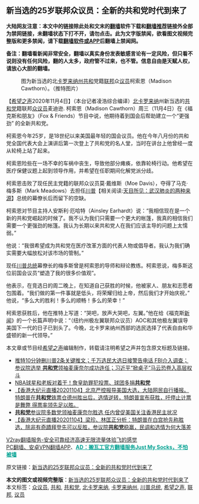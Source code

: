  <h2>新当选的25岁联邦众议员：全新的共和党时代到来了</h2> <p class="notice"><b>大陆网友注意：本文中的链接除此处和文末的<a href="https://github.com/bannedbook/fanqiang" >翻墙</a>软件下载和<a href="https://github.com/killgcd/justmysocks/blob/master/README.md">翻墙推荐</a>链接外全部为禁网链接，未翻墙状态下打不开，请勿点击。此为文字版禁闻，欲看图文视频完整版和更多禁闻，请下载<a href="https://github.com/bannedbook/fanqiang">翻墙软件或APP</a>后翻墙上禁闻网。</p><p>备注：翻墙看新闻非常安全，翻墙以真实身份发表敏感言论有一定风险，但只看不说则没有任何风险，翻的人太多，政府管不过来，也不管。信息自由是天赋人权，请放心大胆的翻墙。</b></p>  <div class="entry"> <figure><figcaption>图为新当选的北<a href="https://www.bannedbook.org/bnews/tag/%E5%8D%A1%E7%BD%97%E6%9D%A5%E7%BA%B3%E5%B7%9E/" class="st_tag internal_tag" rel="tag" title="标签 卡罗来纳州 下的日志">卡罗来纳州</a><a href="https://www.bannedbook.org/bnews/tag/%E5%85%B1%E5%92%8C/" class="st_tag internal_tag" rel="tag" title="标签 共和 下的日志">共和</a>党籍<a href="https://www.bannedbook.org/bnews/tag/%E8%81%94%E9%82%A6/" class="st_tag internal_tag" rel="tag" title="标签 联邦 下的日志">联邦</a>众<a href="https://www.bannedbook.org/bnews/tag/%e8%ae%ae%e5%91%98/" class="st_tag internal_tag" rel="tag" title="标签 议员 下的日志">议员</a>柯索恩（Madison Cawthorn）。（推特图片）</figcaption></figure> <p>【<span class='wp_keywordlink_affiliate'><a href="https://www.soundofhope.org" title="希望之声" target="_blank">希望之声</a></span>2020年11月4日】（本台记者凌浩综合编译）<a href="https://www.bannedbook.org/bnews/tag/%E5%8C%97%E5%8D%A1%E7%BD%97%E6%9D%A5%E7%BA%B3/" class="st_tag internal_tag" rel="tag" title="标签 北卡罗来纳 下的日志">北卡罗来纳</a>州新当选的<a href="https://www.bannedbook.org/bnews/tag/%e5%85%b1%e5%92%8c%e5%85%9a/" class="st_tag internal_tag" rel="tag" title="标签 共和党 下的日志">共和党</a>籍联邦<a href="https://www.bannedbook.org/bnews/tag/%E4%BC%97%E8%AE%AE%E5%91%98/" class="st_tag internal_tag" rel="tag" title="标签 众议员 下的日志">众议员</a>麦迪逊. 柯索恩（Madison Cawthorn）周三（11月4日）在《福克斯和朋友》（Fox &amp; Friends）节目中说，他期待着到国会后帮助建立一个“更强劲” 的全新共和党。</p> <p>柯索恩今年25岁，是18世纪以来美国最年轻的国会议员。他在今年八月份的共和党全国代表大会上演讲后第一次登上了共和党的名人堂，当时在讲台上他曾经一度从轮椅上站了起来。</p> <p>柯索恩险些在一场不幸的车祸中丧生，导致他部分瘫痪，依靠轮椅行动。他希望在医疗保健议题上起到领导作用，并希望在任职期间化解党派分歧。</p>  <p>柯索恩击败了现任民主党籍的联邦众议员莫·戴维斯（Moe Davis），夺得了马克·梅多斯（Mark Meadows）去担任<span class='wp_keywordlink'><a href="https://www.bannedbook.org/bnews/comments/20200816/1381118.html" title="天目所见：川普将再赢总统大选 共和党掌参众两院" target="_blank">川普</a></span>【相关阅读:<a href='https://www.bannedbook.org/bnews/comments/20200816/1381123.html' target='_blank'>天目所见：武汉肺炎的两种来源</a>】总统的幕僚长后而留下的空缺。 </p> <p>柯索恩对节目主持人安斯利·厄哈特（Ainsley Earhardt）说：“我相信现在是一个新的共和党崛起的时候了。我不认为我们只需要一个更大的帐篷，我真的相信我们需要一个更强劲的帐篷。我认为长期以来共和党人在我们应该主导的问题上太懦弱。”</p> <p>他说：“我很希望成为共和党在医疗改革方面的代表人物或倡导者。我认为我们确实需要大幅放松对该市场的管制。”</p>  <p>现任<a href="https://www.bannedbook.org/bnews/tag/%E5%B7%9D%E6%99%AE%E6%80%BB%E7%BB%9F/" class="st_tag internal_tag" rel="tag" title="标签 川普总统 下的日志">川普总统</a>幕僚长的梅多斯曾是柯索恩的导师和辩论教练。柯索恩说，梅多斯这位前国会议员“塑造了我的很多价值观”。</p> <p>他表示，在竞选日的周二晚上，在知道自己获胜的时候，他被家人、朋友和志愿者包围着。“我们做的第一件事就是低头，将荣耀归给上帝，然后我们才开始庆祝，” 他说，“多么大的胜利！多么的顺畅！多么的荣幸！”</p> <p>柯索恩获胜后，他在推特上写道：“哭吧，放声大哭吧，左翼。”他在给《福克斯<span class='wp_keywordlink_affiliate'><a href="https://www.bannedbook.org/" title="新闻">新闻</a></span>》的一个长篇声明中说：“（纽约州极左翼联邦众议员）AOC和其他极左翼误导美国下一代的日子已到头了。今晚，北卡罗来纳州西部的选民选择了代表自由和华盛顿的新一代领导。”</p>  <p>本文章或节目经<a href="https://www.bannedbook.org/bnews/tag/%e5%b8%8c%e6%9c%9b%e4%b9%8b%e5%a3%b0/" class="st_tag internal_tag" rel="tag" title="标签 希望之声 下的日志">希望之声</a>编辑制作，转载请注明希望之声并包含原文标题及链接。</p> <ul class='op-related-articles' title='相关阅读'> <li><a href='https://www.bannedbook.org/bnews/bannedvideo/20201105/1425892.html' target='_blank'>推特10分钟删川普2条关键推文；千万选民大选日接警告电话  FBI介入调查；参议院选举 <b>共和党</b>领袖麦康奈尔成功连任；习近平“掀桌子”马云恐卷入高层权斗</a></li> <li><a href='https://www.bannedbook.org/bnews/worldnews/20201104/1425805.html' target='_blank'>NBA球星和老板对着干！詹皇助罪犯投票、球团多捐<b>共和党</b></a></li> <li><a href='https://www.bannedbook.org/bnews/bannedvideo/20201104/1425759.html' target='_blank'>【香港大纪元直播20201104】北京严控报导美国大选，大陆网民自行播报。特朗普在<b>共和党</b>铁票仓德州胜出后，选情逆转，特朗普宣布获胜，吁停止计票是舞弊 得票率领先足以胜。</a></li> <li><a href='https://www.bannedbook.org/bnews/headline/20201104/1425715.html' target='_blank'><b>共和党</b>参议院多数党领袖麦康奈尔胜选 任内曾促美国关注香港民主状况</a></li> <li><a href='https://www.bannedbook.org/bnews/bannedvideo/20201104/1425700.html' target='_blank'>【香港大纪元直播20201104】梁珍、林匡正分析：特朗普在白宫抢先称胜选，除非有奇蹟拜登先可以反胜，参议院<b>共和党</b>稳赢，民调和选情为何大落差</a></li> </ul> <p class="texttj"> <a href="https://www.bannedbook.org/forum23/topic22702.html" target="_blank">V2ray翻墙服务-安全可靠经济高速无限流量体验飞的感觉</a><br/> <a href="https://github.com/bannedbook/fanqiang/wiki/%E7%A6%81%E9%97%BB%E7%BD%91%E5%AE%89%E5%8D%93%E7%BF%BB%E5%A2%99%E6%96%B0%E9%97%BBAPP" target="_blank">PC翻墙、安卓VPN翻墙APP</a>、<span onclick="window.open('https://github.com/killgcd/justmysocks/blob/master/README.md')" style="font-weight:bold;color:#00A191;cursor:pointer;text-decoration:underline;outline:none">AD：搬瓦工官方翻墙服务Just My Socks，不怕被墙</span></p><p>原文链接：<a class="src_link"  href="https://www.soundofhope.org/post/439465" target="_blank">新当选的25岁联邦众议员：全新的共和党时代到来了</a></p><a name='sharetosocial'></a>       <div><b>本文的图文或视频完整版</b>：<a href='https://www.bannedbook.org/bnews/comments/20201105/1426060.html'>新当选的25岁联邦众议员：全新的共和党时代到来了</a></div>  </div><!--END ENTRY--> <div class="postfooter"> <div>本文标签：<a href="https://www.bannedbook.org/bnews/tag/%E4%BC%97%E8%AE%AE%E5%91%98/" rel="tag">众议员</a>, <a href="https://www.bannedbook.org/bnews/tag/%E5%85%B1%E5%92%8C/" rel="tag">共和</a>, <a href="https://www.bannedbook.org/bnews/tag/%e5%85%b1%e5%92%8c%e5%85%9a/" rel="tag">共和党</a>, <a href="https://www.bannedbook.org/bnews/tag/%E5%8C%97%E5%8D%A1%E7%BD%97%E6%9D%A5%E7%BA%B3/" rel="tag">北卡罗来纳</a>, <a href="https://www.bannedbook.org/bnews/tag/%E5%8D%A1%E7%BD%97%E6%9D%A5%E7%BA%B3%E5%B7%9E/" rel="tag">卡罗来纳州</a>, <a href="https://www.bannedbook.org/bnews/tag/%E5%B7%9D%E6%99%AE%E6%80%BB%E7%BB%9F/" rel="tag">川普总统</a>, <a href="https://www.bannedbook.org/bnews/tag/%e5%b8%8c%e6%9c%9b%e4%b9%8b%e5%a3%b0/" rel="tag">希望之声</a>, <a href="https://www.bannedbook.org/bnews/tag/%E8%81%94%E9%82%A6/" rel="tag">联邦</a>, <a href="https://www.bannedbook.org/bnews/tag/%e8%ae%ae%e5%91%98/" rel="tag">议员</a></div>  </div><!--END POSTFOOTER--> 